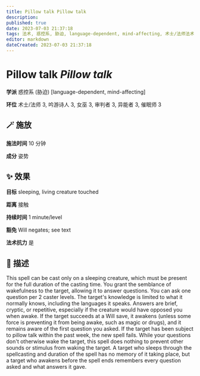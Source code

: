```yaml
---
title: Pillow talk Pillow talk
description: 
published: true
date: 2023-07-03 21:37:18
tags: 法术, 惑控系, 胁迫, language-dependent, mind-affecting, 术士/法师法术, 3环法术, 吟游诗人法术, 女巫法术, 审判者法术, 异能者法术, 催眠师法术
editor: markdown
dateCreated: 2023-07-03 21:37:18
---
```


# **Pillow talk** *Pillow talk*

**学派** 惑控系 (胁迫) \[language-dependent, mind-affecting\] 

**环位** 术士/法师 3, 吟游诗人 3, 女巫 3, 审判者 3, 异能者 3, 催眠师 3

## 🪄 施放

**施法时间** 10 分钟

**成分** 姿势

## ✨ 效果 

**目标** sleeping, living creature touched 

**距离** 接触  

**持续时间** 1 minute/level 

**豁免** Will negates; see text

**法术抗力** 是

## 📖 描述

This spell can be cast only on a sleeping creature, which must be present for the full duration of the casting time. You grant the semblance of wakefulness to the target, allowing it to answer questions. You can ask one question per 2 caster levels. The target's knowledge is limited to what it normally knows, including the languages it speaks. Answers are brief, cryptic, or repetitive, especially if the creature would have opposed you when awake. If the target succeeds at a Will save, it awakens (unless some force is  preventing it from being awake, such as magic or drugs), and it remains aware of the first question you asked. If the target has been subject to pillow talk within the past week, the new spell fails. While your questions don't otherwise wake the target, this spell does nothing to prevent other sounds or stimulus from waking the target. A target who sleeps through the spellcasting and duration of the spell has no memory of it taking place, but a target who awakens before the spell ends remembers every question asked and what answers it gave.
    